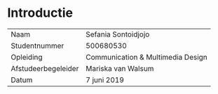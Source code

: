 # Introductie

|  |  |
| :--- | :--- |
| Naam | Sefania Sontoidjojo |
| Studentnummer | 500680530 |
| Opleiding | Communication & Multimedia Design |
| Afstudeerbegeleider | Mariska van Walsum |
| Datum | 7 juni 2019 |

